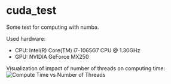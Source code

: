 # cuda_test
Some test for computing with numba. 

Used hardware:
* CPU: Intel(R) Core(TM) i7-1065G7 CPU @ 1.30GHz
* GPU: NVIDIA GeForce MX250

Visualization of impact of number of threads on computing time:
![Compute Time vs Number of Threads]([http://url/to/img.png](https://github.com/tobias-janoschka/cuda_test/edit/main/plot_time_numberThreads.png))
